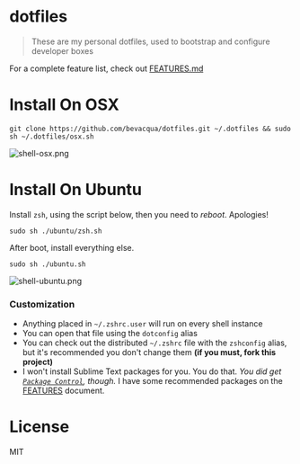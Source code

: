 # dotfiles

> These are my personal dotfiles, used to bootstrap and configure developer boxes

For a complete feature list, check out [FEATURES.md][1]

# Install On OSX

```shell
git clone https://github.com/bevacqua/dotfiles.git ~/.dotfiles && sudo sh ~/.dotfiles/osx.sh
```

![shell-osx.png][4]

# Install On Ubuntu

Install `zsh`, using the script below, then you need to _reboot_. Apologies!

````shell
sudo sh ./ubuntu/zsh.sh
````

After boot, install everything else.

```shell
sudo sh ./ubuntu.sh
```

![shell-ubuntu.png][2]

### Customization

- Anything placed in `~/.zshrc.user` will run on every shell instance
- You can open that file using the `dotconfig` alias
- You can check out the distributed `~/.zshrc` file with the `zshconfig` alias, but it's recommended you don't change them **(if you must, fork this project)**
- I won't install Sublime Text packages for you. You do that. _You did get [`Package Control`][3], though._ I have some recommended packages on the [FEATURES][1] document.

# License

MIT

[1]: FEATURES.md
[2]: https://raw.github.com/bevacqua/dotfiles/master/images/ubuntu.png
[3]: https://sublime.wbond.net/
[4]: https://raw.github.com/bevacqua/dotfiles/master/images/osx.png
